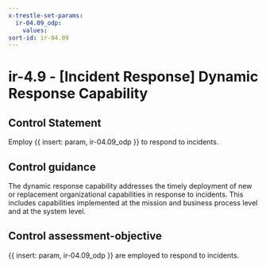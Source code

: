 ```yaml
---
x-trestle-set-params:
  ir-04.09_odp:
    values:
sort-id: ir-04.09
---
```


# ir-4.9 - \[Incident Response\] Dynamic Response Capability

## Control Statement

Employ {{ insert: param, ir-04.09_odp }} to respond to incidents.

## Control guidance

The dynamic response capability addresses the timely deployment of new or replacement organizational capabilities in response to incidents. This includes capabilities implemented at the mission and business process level and at the system level.

## Control assessment-objective

{{ insert: param, ir-04.09_odp }} are employed to respond to incidents.
